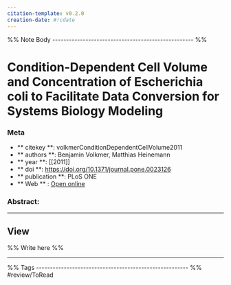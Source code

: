 ```yaml
---
citation-template: v0.2.0
creation-date: #!cdate
---
```


%% Note Body --------------------------------------------------- %%
# Condition-Dependent Cell Volume and Concentration of Escherichia coli to Facilitate Data Conversion for Systems Biology Modeling

### Meta
- ** citekey **: volkmerConditionDependentCellVolume2011
- ** authors **: Benjamin Volkmer, Matthias Heinemann
- ** year **: [[2011]]
- ** doi **: https://doi.org/10.1371/journal.pone.0023126
- ** publication **: PLoS ONE
- ** Web ** : [Open online](https://dx.plos.org/10.1371/journal.pone.0023126)


### Abstract:


___

## View

%% Write here %%





___
%% Tags  ------------------------------------------------------- %%
#review/ToRead
